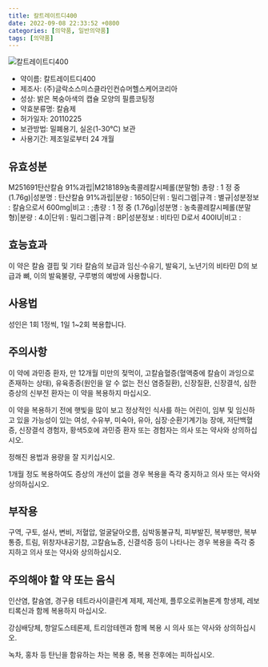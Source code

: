 ```yaml
---
title: 칼트레이트디400
date: 2022-09-08 22:33:52 +0800
categories: [의약품, 일반의약품]
tags: [의약품]
---
```

![칼트레이트디400](https://nedrug.mfds.go.kr/pbp/cmn/itemImageDownload/1NCzXnoXFBe)

- 약이름: 칼트레이트디400
- 제조사: (주)글락소스미스클라인컨슈머헬스케어코리아
- 성상: 밝은 복숭아색의 캡슐 모양의 필름코팅정
- 약효분류명: 칼슘제
- 허가일자: 20110225
- 보관방법: 밀폐용기, 실온(1-30℃) 보관
- 사용기간: 제조일로부터 24 개월
## 유효성분
M251691탄산칼슘 91%과립|M218189농축콜레칼시페롤(분말형)
총량 : 1 정 중 (1.76g)|성분명 : 탄산칼슘 91%과립|분량 : 1650|단위 : 밀리그램|규격 : 별규|성분정보 : 칼슘으로서 600mg|비고 : ;총량 : 1 정 중 (1.76g)|성분명 : 농축콜레칼시페롤(분말형)|분량 : 4.0|단위 : 밀리그램|규격 : BP|성분정보 : 비타민 D로서 400IU|비고 :
## 효능효과
이 약은 칼슘 결핍 및 기타 칼슘의 보급과 임신·수유기, 발육기, 노년기의 비타민 D의 보급과 뼈, 이의 발육불량, 구루병의 예방에 사용합니다.

## 사용법
성인은 1회 1정씩, 1일 1~2회 복용합니다.

## 주의사항
이 약에 과민증 환자, 만 12개월 미만의 젖먹이, 고칼슘혈증(혈액중에 칼슘이 과잉으로 존재하는 상태), 유육종증(원인을 알 수 없는 전신 염증질환), 신장질환, 신장결석, 심한 증상의 신부전 환자는 이 약을 복용하지 마십시오.

이 약을 복용하기 전에 햇빛을 많이 보고 정상적인 식사를 하는 어린이, 임부 및 임신하고 있을 가능성이 있는 여성, 수유부, 미숙아, 유아, 심장·순환기계기능 장애, 저단백혈증, 신장결석 경험자, 황색5호에 과민증 환자 또는 경험자는 의사 또는 약사와 상의하십시오.

정해진 용법과 용량을 잘 지키십시오.

1개월 정도 복용하여도 증상의 개선이 없을 경우 복용을 즉각 중지하고 의사 또는 약사와 상의하십시오.

## 부작용
구역, 구토, 설사, 변비, 저혈압, 얼굴달아오름, 심박동불규칙, 피부발진, 복부팽만, 복부통증, 트림, 위창자내공기참, 고칼슘뇨증, 신결석증 등이 나타나는 경우 복용을 즉각 중지하고 의사 또는 약사와 상의하십시오.

## 주의해야 할 약 또는 음식
인산염, 칼슘염, 경구용 테트라사이클린계 제제, 제산제, 플루오로퀴놀론계 항생제, 레보티록신과 함께 복용하지 마십시오.

강심배당체, 항알도스테론제, 트리암테렌과 함께 복용 시 의사 또는 약사와 상의하십시오.

녹차, 홍차 등 탄닌을 함유하는 차는 복용 중, 복용 전후에는 피하십시오.

